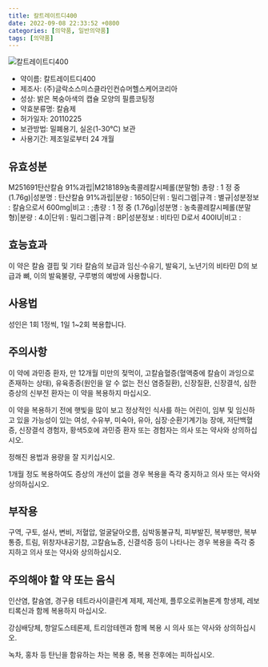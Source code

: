 ```yaml
---
title: 칼트레이트디400
date: 2022-09-08 22:33:52 +0800
categories: [의약품, 일반의약품]
tags: [의약품]
---
```

![칼트레이트디400](https://nedrug.mfds.go.kr/pbp/cmn/itemImageDownload/1NCzXnoXFBe)

- 약이름: 칼트레이트디400
- 제조사: (주)글락소스미스클라인컨슈머헬스케어코리아
- 성상: 밝은 복숭아색의 캡슐 모양의 필름코팅정
- 약효분류명: 칼슘제
- 허가일자: 20110225
- 보관방법: 밀폐용기, 실온(1-30℃) 보관
- 사용기간: 제조일로부터 24 개월
## 유효성분
M251691탄산칼슘 91%과립|M218189농축콜레칼시페롤(분말형)
총량 : 1 정 중 (1.76g)|성분명 : 탄산칼슘 91%과립|분량 : 1650|단위 : 밀리그램|규격 : 별규|성분정보 : 칼슘으로서 600mg|비고 : ;총량 : 1 정 중 (1.76g)|성분명 : 농축콜레칼시페롤(분말형)|분량 : 4.0|단위 : 밀리그램|규격 : BP|성분정보 : 비타민 D로서 400IU|비고 :
## 효능효과
이 약은 칼슘 결핍 및 기타 칼슘의 보급과 임신·수유기, 발육기, 노년기의 비타민 D의 보급과 뼈, 이의 발육불량, 구루병의 예방에 사용합니다.

## 사용법
성인은 1회 1정씩, 1일 1~2회 복용합니다.

## 주의사항
이 약에 과민증 환자, 만 12개월 미만의 젖먹이, 고칼슘혈증(혈액중에 칼슘이 과잉으로 존재하는 상태), 유육종증(원인을 알 수 없는 전신 염증질환), 신장질환, 신장결석, 심한 증상의 신부전 환자는 이 약을 복용하지 마십시오.

이 약을 복용하기 전에 햇빛을 많이 보고 정상적인 식사를 하는 어린이, 임부 및 임신하고 있을 가능성이 있는 여성, 수유부, 미숙아, 유아, 심장·순환기계기능 장애, 저단백혈증, 신장결석 경험자, 황색5호에 과민증 환자 또는 경험자는 의사 또는 약사와 상의하십시오.

정해진 용법과 용량을 잘 지키십시오.

1개월 정도 복용하여도 증상의 개선이 없을 경우 복용을 즉각 중지하고 의사 또는 약사와 상의하십시오.

## 부작용
구역, 구토, 설사, 변비, 저혈압, 얼굴달아오름, 심박동불규칙, 피부발진, 복부팽만, 복부통증, 트림, 위창자내공기참, 고칼슘뇨증, 신결석증 등이 나타나는 경우 복용을 즉각 중지하고 의사 또는 약사와 상의하십시오.

## 주의해야 할 약 또는 음식
인산염, 칼슘염, 경구용 테트라사이클린계 제제, 제산제, 플루오로퀴놀론계 항생제, 레보티록신과 함께 복용하지 마십시오.

강심배당체, 항알도스테론제, 트리암테렌과 함께 복용 시 의사 또는 약사와 상의하십시오.

녹차, 홍차 등 탄닌을 함유하는 차는 복용 중, 복용 전후에는 피하십시오.

